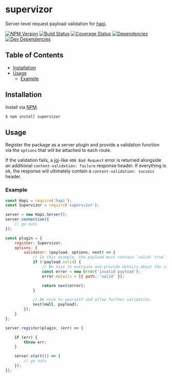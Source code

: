 # supervizor
Server-level request payload validation for [hapi](https://github.com/hapijs/hapi).

[![NPM Version][version-img]][version-url] [![Build Status][travis-img]][travis-url] [![Coverage Status][coveralls-img]][coveralls-url] [![Dependencies][david-img]][david-url] [![Dev Dependencies][david-dev-img]][david-dev-url]

## Table of Contents

- [Installation](#installation)
- [Usage](#usage)
  - [Example](#example)

## Installation
Install via [NPM](https://www.npmjs.org).

```sh
$ npm install supervizor
```

## Usage

Register the package as a server plugin and provide a validation function via the `options` that will be attached to each route.

If the validation fails, a [joi](https://github.com/hapijs/joi)-like `400 Bad Request` error is returned alongside an additional `content-validation: failure` response header. If everything is ok, the response will ultimately contain a `content-validation: success` header.

### Example

```js
const Hapi = require('hapi');
const Supervizor = require('supervizor');

server = new Hapi.Server();
server.connection({
    // go nuts
});

const plugin = {
    register: Supervizor,
    options: {
        validator: (payload, options, next) => {
            // In this example, the payload must contain `valid: true`.
            if (!payload.valid) {
                // Be nice to everyone and provide details about the issue.
                const error = new Error('invalid payload');
                error.details = [{ path: 'valid' }];

                return next(error);
            }

            // Be nice to yourself and allow further validation.
            next(null, payload);
        });
    }
};

server.register(plugin, (err) => {

    if (err) {
        throw err;
    }

    server.start(() => {
        // go nuts
    });
});
```

[coveralls-img]: https://img.shields.io/coveralls/ruiquelhas/supervizor.svg?style=flat-square
[coveralls-url]: https://coveralls.io/github/ruiquelhas/supervizor
[david-img]: https://img.shields.io/david/ruiquelhas/supervizor.svg?style=flat-square
[david-url]: https://david-dm.org/ruiquelhas/supervizor
[david-dev-img]: https://img.shields.io/david/dev/ruiquelhas/supervizor.svg?style=flat-square
[david-dev-url]: https://david-dm.org/ruiquelhas/supervizor?type=dev
[version-img]: https://img.shields.io/npm/v/supervizor.svg?style=flat-square
[version-url]: https://www.npmjs.com/package/supervizor
[travis-img]: https://img.shields.io/travis/ruiquelhas/supervizor.svg?style=flat-square
[travis-url]: https://travis-ci.org/ruiquelhas/supervizor
